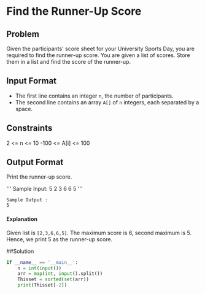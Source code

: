 # Find the Runner-Up Score

## Problem
Given the participants' score sheet for your University Sports Day, you are required to find the runner-up score. You are given a list of scores. Store them in a list and find the score of the runner-up.

## Input Format
- The first line contains an integer `n`, the number of participants.
- The second line contains an array `A[]` of `n` integers, each separated by a space.

## Constraints
2 <= n <= 10
-100 <= A[i] <= 100

## Output Format
Print the runner-up score.

''' Sample Input:
5
2 3 6 6 5
'''
```
Sample Output :
5
```

#### Explanation
Given list is `[2,3,6,6,5]`. The maximum score is 6, second maximum is 5. Hence, we print 5 as the runner-up score.



##Solution

```python
if __name__ == '__main__':
    n = int(input())
    arr = map(int, input().split())
    Thisset = sorted(set(arr))
    print(Thisset[-2])
